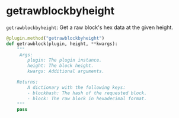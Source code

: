 # getrawblockbyheight

`getrawblockbyheight`: Get a raw block's hex data at the given height.
```python
@plugin.method("getrawblockbyheight")
def getrawblock(plugin, height, **kwargs):
    """
     Args:
        plugin: The plugin instance.
        height: The block height.
        kwargs: Additional arguments.

    Returns:
        A dictionary with the following keys:
        - blockhash: The hash of the requested block.
        - block: The raw block in hexadecimal format.
    """
    pass
```